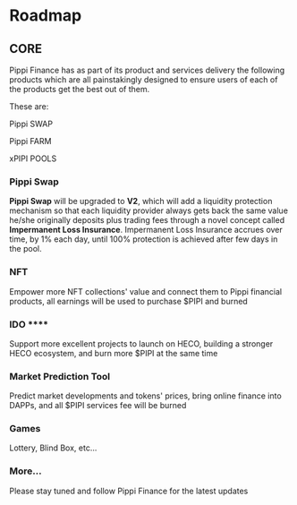 # Roadmap

## **CORE**

Pippi Finance has as part of its product and services delivery the following products which are all painstakingly designed to ensure users of each of the products get the best out of them.

These are:

Pippi SWAP

Pippi FARM

xPIPI POOLS

### **Pippi Swap**

**Pippi Swap** will be upgraded to **V2**, which will add a liquidity protection mechanism so that each liquidity provider always gets back the same value he/she originally deposits plus trading fees through a novel concept called **Impermanent Loss Insurance**. Impermanent Loss Insurance accrues over time, by 1% each day, until 100% protection is achieved after few days in the pool.

### NFT

Empower more NFT collections' value and connect them to Pippi financial products, all earnings will be used to purchase $PIPI and burned

### IDO ****

Support more excellent projects to launch on HECO, building a stronger HECO ecosystem, and burn more $PIPI at the same time

### Market Prediction Tool

Predict market developments and tokens' prices, bring online finance into DAPPs, and all $PIPI services fee will be burned

### Games

Lottery, Blind Box, etc...

### **More...**

Please stay tuned and follow Pippi Finance for the latest updates

